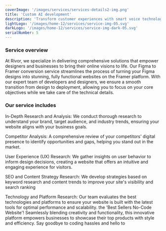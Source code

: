```yaml
---
coverImage: '/images/services/services-details2-img.png'
title: 'Custom AI development'
description: 'Transform customer experiences with smart voice technology.'
lightLogo: '/images/home-12/services/service-img-05.svg'
darkLogo: '/images/home-12/services/service-img-dark-05.svg'
serialNumber: 5
---
```


### Service overview

At Rivor, we specialize in delivering comprehensive solutions that empower designers and businesses to bring their online visions to life. Our Figma to Framer conversion service streamlines the process of turning your Figma designs into stunning, fully functional websites on the Framer platform. With our expert team of developers and designers, we ensure a smooth transition from design to deployment, allowing you to focus on your core objectives while we take care of the technical details.

### Our service includes

In-Depth Research and Analysis: We conduct thorough research to understand your brand, target audience, and industry trends, ensuring your website aligns with your business goals.

Competitor Analysis: A comprehensive review of your competitors' digital presence to identify opportunities and gaps, helping you stand out in the market.

User Experience (UX) Research: We gather insights on user behavior to inform design decisions, creating a website that offers an intuitive and engaging experience for visitors.

SEO and Content Strategy Research: We develop strategies based on keyword research and content trends to improve your site's visibility and search ranking

Technology and Platform Research: Our team evaluates the best technologies and platforms to ensure your website is built with the latest tools for optimal performance and scalability. the 'Best Sellers No-Code Website'! Seamlessly blending creativity and functionality, this innovative platform empowers businesses to showcase their top products with style and efficiency. Say goodbye to coding hassles and hello to
